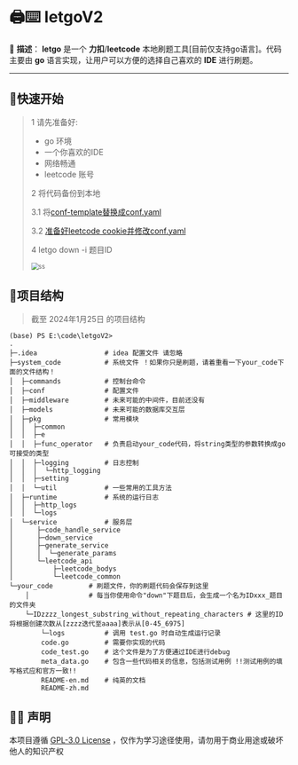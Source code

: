 # 🖨️⌨️ letgoV2

🌟 **描述**： **letgo** 是一个 **力扣**/**leetcode** 本地刷题工具[目前仅支持go语言]。代码主要由 **go** 语言实现，让用户可以方便的选择自己喜欢的
**IDE** 进行刷题。

----

## 🚀快速开始

> 1 请先准备好:
> - go 环境
> - 一个你喜欢的IDE
> - 网络畅通
> - leetcode 账号
>
> 2 将代码备份到本地
>
> 3.1 将[conf-template替换成conf.yaml](system_code/conf/conf-template.yaml)
>
> 3.2 [准备好leetcode cookie并修改conf.yaml](system_code/doc/leetcode_cookie.md)
>
> 4 letgo down -i 题目ID
> 
> <img src="system_code/doc/letgo_down.gif" alt="ss" title="yes" style="zoom: 80%;" />

## 🔎项目结构

> 截至 2024年1月25日 的项目结构

```shell
(base) PS E:\code\letgoV2>
.
├─.idea                 # idea 配置文件 请忽略
├─system_code           # 系统文件 ！如果你只是刷题，请着重看一下your_code下面的文件结构！
│  ├─commands           # 控制台命令
│  ├─conf               # 配置文件
│  ├─middleware         # 未来可能的中间件，目前还没有
│  ├─models             # 未来可能的数据库交互层
│  ├─pkg                # 常用模块
│  │  ├─common					
│  │  ├─e
│  │  ├─func_operator	# 负责启动your_code代码，将string类型的参数转换成go可接受的类型
│  │  ├─logging			# 日志控制
│  │  │  └─http_logging
│  │  ├─setting
│  │  └─util			# 一些常用的工具方法
│  ├─runtime			# 系统的运行日志
│  │  ├─http_logs
│  │  └─logs
│  └─service            # 服务层
│      ├─code_handle_service
│      ├─down_service
│      ├─generate_service
│      │  └─generate_params
│      └─leetcode_api
│          ├─leetcode_bodys
│          └─leetcode_common
└─your_code			# 刷题文件，你的刷题代码会保存到这里
    │				# 每当你使用命令"down"下题目后，会生成一个名为IDxxx_题目的文件夹
    └─IDzzzz_longest_substring_without_repeating_characters # 这里的ID将根据创建次数从[zzzz迭代至aaaa]表示从[0-45_6975]
        └─logs 			# 调用 test.go 时自动生成运行记录
        code.go			# 需要你实现的代码
        code_test.go	# 这个文件是为了方便通过IDE进行debug
        meta_data.go	# 包含一些代码相关的信息，包括测试用例 !!测试用例的填写格式应和官方一致!!
        README-en.md	# 纯英的文档
        README-zh.md

```

## 📢📣 声明

本项目遵循 [GPL-3.0 License](https://github.com/liuyunfz/chaoxing_tool/blob/master/LICENSE) ，仅作为学习途径使用，请勿用于商业用途或破坏他人的知识产权
